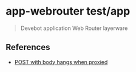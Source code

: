 # app-webrouter test/app

> Devebot application Web Router layerware

## References

* [POST with body hangs when proxied](https://github.com/nodejitsu/node-http-proxy/issues/530)
